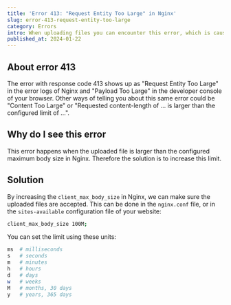 ```yaml
---
title: 'Error 413: "Request Entity Too Large" in Nginx'
slug: error-413-request-entity-too-large
category: Errors
intro: When uploading files you can encounter this error, which is caused by a limit in the Nginx configuration.
published_at: 2024-01-22
---
```


## About error 413

The error with response code 413 shows up as "Request Entity Too Large" in the error logs of Nginx and "Payload Too Large" in the developer console of your browser. Other ways of telling you about this same error could be "Content Too Large" or "Requested content-length of ... is larger than the configured limit of ...".

## Why do I see this error

This error happens when the uploaded file is larger than the configured maximum body size in Nginx. Therefore the solution is to increase this limit.

## Solution

By increasing the `client_max_body_size` in Nginx, we can make sure the uploaded files are accepted. This can be done in the `nginx.conf` file, or in the `sites-available` configuration file of your website:

```bash
client_max_body_size 100M;
```

You can set the limit using these units:

```bash
ms	# milliseconds
s	# seconds
m	# minutes
h	# hours
d	# days
w	# weeks
M	# months, 30 days
y   # years, 365 days
```
